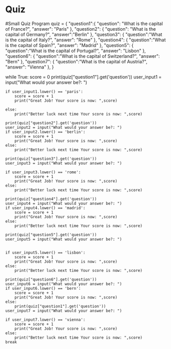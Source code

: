 # Quiz
#Small Quiz Program
quiz = {
    "question1":{
        "question": "What is the capital of France?",
        "answer": "Paris"
    },
    "question2": {
        "question": "What is the capital of Germany?",
        "answer":"Berlin"
    },
    "question3": {
        "question":"What is the capital of Italy?",
        "answer": "Rome"
    },
    "question4": {
        "question":"What is the capital of Spain?",
        "answer": "Madrid"
    },
    "question5": {
        "question":"What is the capital of Portugal?",
        "answer": "Lisbon"
    },
    "question6": {
        "question":"What is the capital of Switzerland?",
        "answer": "Bern"
    },
    "question7": {
        "question":"What is the capital of Austria?",
        "answer": "Vienna"
    },
}

while True:
    score = 0
    print(quiz["question1"].get('question'))
    user_input1 = input("What would your answer be?: ")

    if user_input1.lower() == 'paris':
        score = score + 1
        print("Great Job! Your score is now: ",score)
        
    else:
        print("Better luck next time Your score is now: ",score)
    
    print(quiz["question2"].get('question'))
    user_input2 = input("What would your answer be?: ")
    if user_input2.lower() == 'berlin':
        score = score + 1
        print("Great Job! Your score is now: ",score)
    else:
        print("Better luck next time Your score is now: ",score)

    print(quiz["question3"].get('question'))
    user_input3 = input("What would your answer be?: ")

    if user_input3.lower() == 'rome':
        score = score + 1
        print("Great Job! Your score is now: ",score)
    else:
        print("Better luck next time Your score is now: ",score)
    
    print(quiz["question4"].get('question'))
    user_input4 = input("What would your answer be?: ")
    if user_input4.lower() == 'madrid':
        score = score + 1
        print("Great Job! Your score is now: ",score)
    else:
        print("Better luck next time Your score is now: ",score)
        
    print(quiz["question5"].get('question'))
    user_input5 = input("What would your answer be?: ")

    
    if user_input5.lower() == 'lisbon':
        score = score + 1
        print("Great Job! Your score is now: ",score)
    else:
        print("Better luck next time Your score is now: ",score)
    
    print(quiz["question6"].get('question'))
    user_input6 = input("What would your answer be?: ")
    if user_input6.lower() == 'bern':
        score = score + 1
        print("Great Job! Your score is now: ",score)
    else:
        print(quiz["question1"].get('question'))
    user_input7 = input("What would your answer be?: ")

    if user_input7.lower() == 'vienna':
        score = score + 1
        print("Great Job! Your score is now: ",score)
    else:
        print("Better luck next time Your score is now: ",score)
    break
